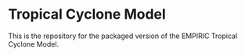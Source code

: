 # Tropical Cyclone Model

This is the repository for the packaged version of the EMPIRIC Tropical Cyclone Model.